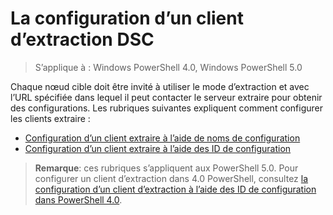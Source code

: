 # La configuration d’un client d’extraction DSC

> S’applique à : Windows PowerShell 4.0, Windows PowerShell 5.0

Chaque nœud cible doit être invité à utiliser le mode d’extraction et avec l’URL spécifiée dans lequel il peut contacter le serveur extraire pour obtenir des configurations. Les rubriques suivantes expliquent comment configurer les clients extraire :

* [Configuration d’un client extraire à l’aide de noms de configuration](pullClientConfigNames.md)
* [Configuration d’un client extraire à l’aide des ID de configuration](pullClientConfigID.md)

> **Remarque**: ces rubriques s’appliquent aux PowerShell 5.0. Pour configurer un client d’extraction dans 4.0 PowerShell, consultez [la configuration d’un client d’extraction à l’aide des ID de configuration dans PowerShell 4.0](pullClientConfigID4.md).
